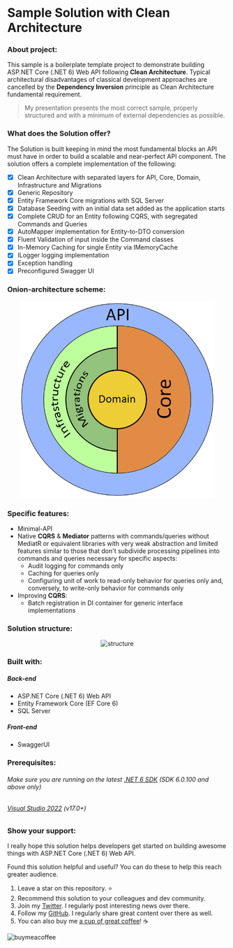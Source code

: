 # Sample Solution with **Clean Architecture**

### About project:

This sample is a boilerplate template project to demonstrate building ASP.NET Core (.NET 6) Web API following **Clean Architecture**.
Typical architectural disadvantages of classical development approaches are cancelled by the **Dependency Inversion** principle as Clean Architecture fundamental requirement.

> My presentation presents the most correct sample, properly structured and with a minimum of external dependencies as possible.

### What does the Solution offer?

The Solution is built keeping in mind the most fundamental blocks an API must have in order to build a scalable and near-perfect API component. The solution offers a complete implementation of the following:

- [x] Clean Architecture with separated layers for API, Core, Domain, Infrastructure and Migrations
- [x] Generic Repository
- [x] Entity Framework Core migrations with SQL Server
- [x] Database Seeding with an initial data set added as the application starts
- [x] Complete CRUD for an Entity following CQRS, with segregated Commands and Queries
- [x] AutoMapper implementation for Entity-to-DTO conversion
- [x] Fluent Validation of input inside the Command classes
- [x] In-Memory Caching for single Entity via IMemoryCache
- [x] ILogger logging implementation
- [x] Exception handling
- [x] Preconfigured Swagger UI

### Onion-architecture scheme:

<div align="center">
    <img alt="architecture" title="Onion-architecture scheme" width="450em" height="auto" src="https://github.com/sharpist/ApplicationsArchitecture/raw/master/CleanArchitecture/architecture.jpg" />
</div>

### Specific features:

* Minimal-API
* Native **CQRS** & **Mediator** patterns with commands/queries without MediatR or equivalent libraries with very weak abstraction and limited features similar to those that don't subdivide processing pipelines into commands and queries necessary for specific aspects:
  * Audit logging for commands only
  * Caching for queries only
  * Configuring unit of work to read-only behavior for queries only and, conversely, to write-only behavior for commands only
* Improving **CQRS**:
  * Batch registration in DI container for generic interface implementations

### Solution structure:

<div align="center">
    <img alt="structure" title="Solution structure" width="450em" height="auto" src="https://github.com/sharpist/ApplicationsArchitecture/raw/master/CleanArchitecture/structure.jpg" />
</div>

### Built with:

##### Back-end
 - ASP.NET Core (.NET 6) Web API
 - Entity Framework Core (EF Core 6)
 - SQL Server

##### Front-end
 - SwaggerUI

### Prerequisites:

###### Make sure you are running on the latest [.NET 6 SDK](https://dotnet.microsoft.com/download/dotnet/6.0) (SDK 6.0.100 and above only)
###### [Visual Studio 2022](https://visualstudio.microsoft.com/vs/) (v17.0+)

### Show your support:

I really hope this solution helps developers get started on building awesome things with ASP.NET Core (.NET 6) Web API. 

Found this solution helpful and useful? You can do these to help this reach greater audience.

1. Leave a star on this repository. :star:
2. Recommend this solution to your colleagues and dev community.
3. Join my [Twitter](https://twitter.com/alexanderusov). I regularly post interesting news over there.
4. Follow my [GitHub](https://github.com/sharpist). I regularly share great content over there as well.
5. You can also buy me [a cup of great coffee](https://www.buymeacoffee.com/sharpist)! :coffee:

<a href="https://www.buymeacoffee.com/sharpist"><img align="left" alt="buymeacoffee" title="Buy Me a Coffee" height="32" width="164" src="https://cdn.buymeacoffee.com/buttons/default-orange.png" /></a>
